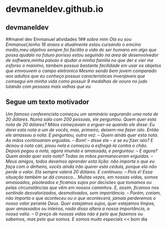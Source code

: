 # devmaneldev.github.io
## devmaneldev ##
##manel dev Emmanuel atividades 1##
*sobre mim*
*Ola eu sou Emmanuel,tenho 16 anaos e atualmente estou cursando o emcino medio,meu objetivo sempre foi facilita a vida do ser humano em algo que possa ajudalo no futuro porisso estou seguindo na area de desenvolvedor de software,minha paixao é ajudar a minha familia no que der e vier me esforso o maiximo, tambem possuo bastante facilidade em usar os obijetos que emvouvem o campo eletronico Mesmo sendo bem jovem comparado aos adultos que eu conheço possuo caracteristicas invenjaveis que comsegui em minha vida como possuir 9 medalhas de oouro no judo lutando com pessoas mais velhas que eu*
## Segue um texto motivador ##
*Um famoso conferencista começou um seminário segurando uma nota de 20 dólares. Numa sala com 200 pessoas, ele perguntou: Quem quer esta nota de 20 dólares? Mãos começavam a erguer-se quando ele disse: Eu darei esta nota a um de vocês, mas, primeiro, deixem-me fazer isto. Então ele amassou a nota. E perguntou, outra vez: – Quem ainda quer esta nota. As mãos continuaram erguidas. – Bom! – disse ele – e se eu fizer isto? E deixou a nota cair, pisou nela e começou a esfregá-la contra o chão. Depois pegou a nota, agora imunda e amassada, e perguntou: – E agora? Quem ainda quer esta nota? Todas as mãos permaneceram erguidas. – Meus amigos, todos devemos aprender esta lição: não importa o que eu faça com o dinheiro, vocês ainda irão querer esta cédula, porque ela não perde o valor. Ela sempre valerá 20 dólares. E continuou: – Pois é! Essa situação também se dá conosco… Muitas vezes, em nossas vidas, somos amassados, pisoteados e ficamos sujos por decisões que tomamos ou pelas circunstâncias que vêm em nossos caminhos. E, assim, ficamos nos sentindo desvalorizados, desmotivados, sem importância. – Porém, creiam, não importa o que aconteceu ou o que acontecerá, jamais perderemos o nosso valor perante Deus. Quer estejamos sujos, quer estejamos limpos, quer amassados ou inteiros, nada disso altera a nossa importância, a nossa valia. – O preço de nossas vidas não é pelo que fazemos ou sabemos, mas pelo que somos. E somos muito especiais*
<< bom dia
